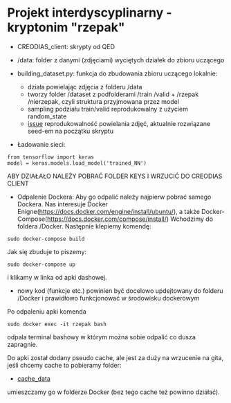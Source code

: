 # Projekt interdyscyplinarny - kryptonim "rzepak"




- CREODIAS_client: skrypty od QED
- /data: folder z danymi (zdjęciami) wyciętych działek do zbioru uczącego
- building_dataset.py: funkcja do zbudowania zbioru uczącego lokalnie:
    
    - działa powielając zdjęcia z folderu /data
    - tworzy folder /dataset z podfolderami /train /valid + /rzepak /nierzepak, czyli struktura przyjmowana przez model
    - sampling podziału train/valid reprodukowalny z użyciem random_state
    - [issue](https://github.com/Winkielek/projekt_interdyscyplinarny_arimr/issues/3#issue-759278752) reprodukowalność powielania zdjęć, aktualnie rozwiązane seed-em na początku skryptu   
    
- Ładowanie sieci:
```
from tensorflow import keras
model = keras.models.load_model('trained_NN')
```

ABY DZIAŁAŁO NALEŻY POBRAĆ FOLDER KEYS I WRZUCIĆ DO CREODIAS CLIENT
- Odpalenie Dockera:
Aby go odpalić należy najpierw pobrać samego Dockera. Nas interesuje Docker Enigne(https://docs.docker.com/engine/install/ubuntu/), 
a także Docker-Compose(https://docs.docker.com/compose/install/)
Wchodzimy do foldera /Docker. Następnie klepiemy komendę:
```
sudo docker-compose build
```
Jak się zbuduje to piszemy:

```
sudo docker-compose up
```
i klikamy w linka od apki dashowej.

- nowy kod (funkcje etc.) powinien być docelowo updejtowany do folderu /Docker i prawidłowo funkcjonować w środowisku dockerowym

Po odpaleniu apki komenda
```
sudo docker exec -it rzepak bash
```
odpala terminal bashowy w którym można sobie odpalić co dusza zapragnie.

Do apki został dodany pseudo cache, ale jest za duży na wrzucenie na gita, jeśli chcemy cache to pobieramy folder:

- [cache_data](https://drive.google.com/drive/folders/1NGIl9nzcuq5v7NMqpAONEwTcmPLIckpY?usp=sharing)

umieszczamy go w folderze Docker (bez tego cache też powinno działać).
